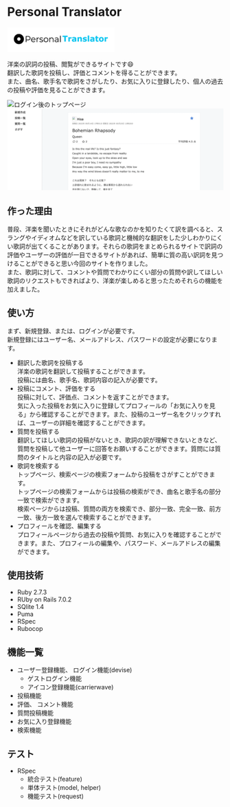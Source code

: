 # Personal Translator
<img src="app/assets/images/Personal-logo.png" width="250px" height="58px">

洋楽の訳詞の投稿、閲覧ができるサイトです:smile:  
翻訳した歌詞を投稿し、評価とコメントを得ることができます。   
また、曲名、歌手名で歌詞をさがしたり、お気に入りに登録したり、個人の過去の投稿や評価を見ることができます。  

![ログイン後のトップページ](app/assets/images/readme1.png)
![投稿詳細ページ](app/assets/images/readme2.png)

##  作った理由
普段、洋楽を聞いたときにそれがどんな歌なのかを知りたくて訳を調べると、スラングやイディオムなどを訳している歌詞と機械的な翻訳をした少しわかりにくい歌詞が出てくることがあります。それらの歌詞をまとめられるサイトで訳詞の評価やユーザーの評価が一目できるサイトがあれば、簡単に質の高い訳詞を見つけることができると思い今回のサイトを作りました。  
また、歌詞に対して、コメントや質問でわかりにくい部分の質問や訳してほしい歌詞のリクエストもできればより、洋楽が楽しめると思ったためそれらの機能を加えました。

##  使い方
まず、新規登録、または、ログインが必要です。  
新規登録にはユーザー名、メールアドレス、パスワードの設定が必要になります。
- 翻訳した歌詞を投稿する  
洋楽の歌詞を翻訳して投稿することができます。  
投稿には曲名、歌手名、歌詞内容の記入が必要です。  
- 投稿にコメント、評価をする  
投稿に対して、評価点、コメントを返すことができます。  
気に入った投稿をお気に入りに登録してプロフィールの「お気に入りを見る」から確認することができます。また、投稿のユーザー名をクリックすれば、ユーザーの詳細を確認することができます。    
- 質問を投稿する  
翻訳してほしい歌詞の投稿がないとき、歌詞の訳が理解できないときなど、質問を投稿して他ユーザーに回答をお願いすることができます。質問には質問のタイトルと内容の記入が必要です。  
- 歌詞を検索する  
トップページ、検索ページの検索フォームから投稿をさがすことができます。  
トップページの検索フォームからは投稿の検索ができ、曲名と歌手名の部分一致で検索ができます。  
検索ページからは投稿、質問の両方を検索でき、部分一致、完全一致、前方一致、後方一致を選んで検索することができます。  
- プロフィールを確認、編集する  
プロフィールページから過去の投稿や質問、お気に入りを確認することができます。また、プロフィールの編集や、パスワード、メールアドレスの編集ができます。  

## 使用技術
- Ruby 2.7.3
- RUby on Rails 7.0.2
- SQlite 1.4
- Puma
- RSpec
- Rubocop

## 機能一覧
- ユーザー登録機能、 ログイン機能(devise)
  - ゲストログイン機能 
  - アイコン登録機能(carrierwave) 
- 投稿機能
- 評価、 コメント機能
- 質問投稿機能
- お気に入り登録機能
- 検索機能

## テスト
- RSpec
  - 統合テスト(feature)
  - 単体テスト(model, helper)
  - 機能テスト(request)
